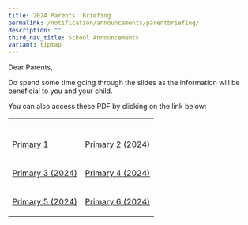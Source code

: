 ```yaml
---
title: 2024 Parents' Briefing
permalink: /notification/announcements/parentbriefing/
description: ""
third_nav_title: School Announcements
variant: tiptap
---
```

<p>Dear Parents,</p>
<p>Do spend some time going through the slides as the information will be
beneficial to you and your child.</p>
<p>You can also access these PDF by clicking on the link below:</p>
<table style="minWidth: 50px">
<colgroup>
<col>
<col>
</colgroup>
<tbody>
<tr>
<th rowspan="1" colspan="1">
<p></p>
</th>
<th rowspan="1" colspan="1">
<p></p>
</th>
</tr>
<tr>
<td rowspan="1" colspan="1">
<p><a href="/files/Announcement/2024/P1_Orientation_Day_2024_Hall_Slides_website.pdf" rel="noopener nofollow" target="_blank">Primary 1</a>
</p>
</td>
<td rowspan="1" colspan="1">
<p><a href="/files/Announcement/2024/Principal___YH___P2_Parents__Briefing_Final_2024_website.pdf" rel="noopener noreferrer nofollow" target="_blank">Primary 2 (2024)</a>
</p>
</td>
</tr>
<tr>
<td rowspan="1" colspan="1">
<p><a href="/files/Announcement/2024/2024_P3_Parents_Briefing___P___YH_Final_School_Website.pdf" rel="noopener noreferrer nofollow" target="_blank">Primary 3 (2024)</a>
</p>
</td>
<td rowspan="1" colspan="1">
<p><a href="/files/Announcement/2024/2024_P4_Parents_Briefing___P___YH_Final_School_Website.pdf" rel="noopener noreferrer nofollow" target="_blank">Primary 4 (2024)</a>
</p>
</td>
</tr>
<tr>
<td rowspan="1" colspan="1">
<p><a href="/files/Announcement/2024/2024_P___YH_Address_To_Parents_Parents_Briefing_P5_Final__School_Website.pdf" rel="noopener noreferrer nofollow" target="_blank">Primary 5 (2024)</a>
</p>
</td>
<td rowspan="1" colspan="1">
<p><a href="/files/Announcement/2024/2024_P___YH_Address_To_Parents_Parents_Briefing_P6_Final__for_School_Website.pdf" rel="noopener noreferrer nofollow" target="_blank">Primary 6 (2024)</a>
</p>
</td>
</tr>
</tbody>
</table>
<p></p>